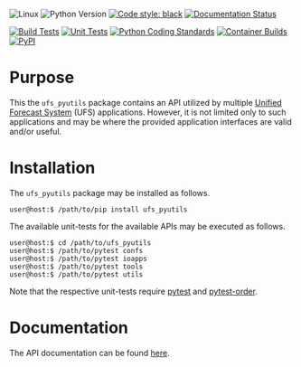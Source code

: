 ![Linux](https://img.shields.io/badge/Linux-ubuntu%7Ccentos-lightgrey)
![Python Version](https://img.shields.io/badge/Python-3.5|3.6|3.7|3.8|3.9-blue)
[![Code style: black](https://img.shields.io/badge/Code%20Style-black-purple.svg)](https://github.com/psf/black)
[![Documentation Status](https://img.shields.io/badge/Documentation-latest-gree)](https://ufs-pyutils.readthedocs.io/en/latest/?badge=latest)

[![Build Tests](https://github.com/HenryWinterbottom-NOAA/ufs_pyutils/actions/workflows/buildtest.yaml/badge.svg)](https://github.com/HenryWinterbottom-NOAA/ufs_pyutils/actions/workflows/buildtest.yaml)
[![Unit Tests](https://github.com/HenryWinterbottom-NOAA/ufs_pyutils/actions/workflows/unittests.yaml/badge.svg)](https://github.com/HenryWinterbottom-NOAA/ufs_pyutils/actions/workflows/unittests.yaml)
[![Python Coding Standards](https://github.com/HenryWinterbottom-NOAA/ufs_pyutils/actions/workflows/pycodestyle.yaml/badge.svg)](https://github.com/HenryWinterbottom-NOAA/ufs_pyutils/actions/workflows/pycodestyle.yaml)
[![Container Builds](https://github.com/HenryWinterbottom-NOAA/ufs_pyutils/actions/workflows/containers.yaml/badge.svg)](https://github.com/HenryWinterbottom-NOAA/ufs_pyutils/actions/workflows/containers.yaml)
[![PyPI](https://github.com/HenryWinterbottom-NOAA/ufs_pyutils/actions/workflows/pypi.yaml/badge.svg)](https://github.com/HenryWinterbottom-NOAA/ufs_pyutils/actions/workflows/pypi.yaml)

# Purpose

This the `ufs_pyutils` package contains an API utilized by multiple
[Unified Forecast System](https://ufscommunity.org/) (UFS)
applications. However, it is not limited only to such applications and
may be where the provided application interfaces are valid and/or
useful.

# Installation

The `ufs_pyutils` package may be installed as follows.

~~~
user@host:$ /path/to/pip install ufs_pyutils
~~~

The available unit-tests for the available APIs may be executed as
follows.

~~~
user@host:$ cd /path/to/ufs_pyutils
user@host:$ /path/to/pytest confs
user@host:$ /path/to/pytest ioapps
user@host:$ /path/to/pytest tools
user@host:$ /path/to/pytest utils
~~~

Note that the respective unit-tests require
[pytest](https://github.com/pytest-dev/pytest) and
[pytest-order](https://github.com/pytest-dev/pytest-order).

# Documentation

The API documentation can be found [here](https://ufs-pyutils.readthedocs.io/en/latest/).